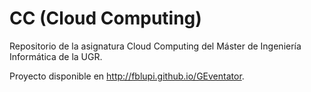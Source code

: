 # CC (Cloud Computing)

Repositorio de la asignatura Cloud Computing del Máster de Ingeniería Informática de la UGR.

Proyecto disponible en http://fblupi.github.io/GEventator.
